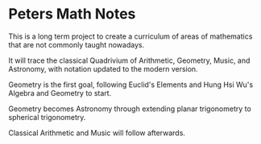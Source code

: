 # Peters Math Notes
This is a long term project to create a curriculum of areas of mathematics that are not commonly taught nowadays.  

It will trace the classical Quadrivium of Arithmetic, Geometry, Music, and Astronomy, with notation updated to the modern version.

Geometry is the first goal, following Euclid's Elements and Hung Hsi Wu's Algebra and Geometry to start. 

Geometry becomes Astronomy through extending planar trigonometry to spherical trigonometry.

Classical Arithmetic and Music will follow afterwards.
